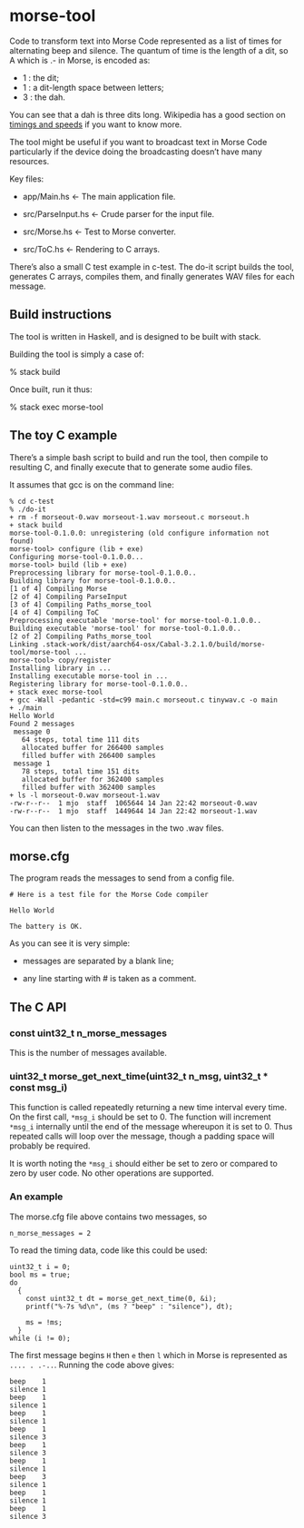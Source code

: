 # morse-tool

Code to transform text into Morse Code represented as a list
of times for alternating beep and silence. The quantum of time
is the length of a dit, so A which is .- in Morse, is encoded
as:

  - 1 : the dit;
  - 1 : a dit-length space between letters;
  - 3 : the dah.

You can see that a dah is three dits long. Wikipedia has a good
section on [timings and
speeds](https://en.wikipedia.org/wiki/Morse_code#Representation,_timing,_and_speeds)
if you want to know more.

The tool might be useful if you want to broadcast text in Morse Code
particularly if the device doing the broadcasting doesn’t have many
resources.

Key files:

  * app/Main.hs       <- The main application file.

  * src/ParseInput.hs <- Crude parser for the input file.

  * src/Morse.hs      <- Test to Morse converter.

  * src/ToC.hs        <- Rendering to C arrays.

There’s also a small C test example in c-test. The do-it
script builds the tool, generates C arrays, compiles them,
and finally generates WAV files for each message.

## Build instructions

The tool is written in Haskell, and is designed to be
built with stack.

Building the tool is simply a case of:

   % stack build

Once built, run it thus:

   % stack exec morse-tool

## The toy C example

There’s a simple bash script to build and run the tool, then
compile to resulting C, and finally execute that to generate
some audio files.

It assumes that gcc is on the command line:

	% cd c-test
	% ./do-it
	+ rm -f morseout-0.wav morseout-1.wav morseout.c morseout.h
	+ stack build
	morse-tool-0.1.0.0: unregistering (old configure information not found)
	morse-tool> configure (lib + exe)
	Configuring morse-tool-0.1.0.0...
	morse-tool> build (lib + exe)
	Preprocessing library for morse-tool-0.1.0.0..
	Building library for morse-tool-0.1.0.0..
	[1 of 4] Compiling Morse
	[2 of 4] Compiling ParseInput
	[3 of 4] Compiling Paths_morse_tool
	[4 of 4] Compiling ToC
	Preprocessing executable 'morse-tool' for morse-tool-0.1.0.0..
	Building executable 'morse-tool' for morse-tool-0.1.0.0..
	[2 of 2] Compiling Paths_morse_tool
	Linking .stack-work/dist/aarch64-osx/Cabal-3.2.1.0/build/morse-tool/morse-tool ...
	morse-tool> copy/register
	Installing library in ...
	Installing executable morse-tool in ...
	Registering library for morse-tool-0.1.0.0..
	+ stack exec morse-tool
	+ gcc -Wall -pedantic -std=c99 main.c morseout.c tinywav.c -o main
	+ ./main
	Hello World
	Found 2 messages
	 message 0
	   64 steps, total time 111 dits
	   allocated buffer for 266400 samples
	   filled buffer with 266400 samples
	 message 1
	   78 steps, total time 151 dits
	   allocated buffer for 362400 samples
	   filled buffer with 362400 samples
	+ ls -l morseout-0.wav morseout-1.wav
	-rw-r--r--  1 mjo  staff  1065644 14 Jan 22:42 morseout-0.wav
	-rw-r--r--  1 mjo  staff  1449644 14 Jan 22:42 morseout-1.wav

You can then listen to the messages in the two .wav files.

## morse.cfg

The program reads the messages to send from a config file.

	# Here is a test file for the Morse Code compiler

	Hello World

	The battery is OK.

As you can see it is very simple:

 - messages are separated by a blank line;

 - any line starting with # is taken as a comment.

## The C API

### const uint32_t n_morse_messages

This is the number of messages available.

### uint32_t morse_get_next_time(uint32_t n_msg, uint32_t * const msg_i)

This function is called repeatedly returning a new time interval every
time. On the first call, `*msg_i` should be set to 0. The function
will increment `*msg_i` internally until the end of the message
whereupon it is set to 0. Thus repeated calls will loop over the
message, though a padding space will probably be required.

It is worth noting the `*msg_i` should either be set to zero or
compared to zero by user code. No other operations are supported.

### An example

The morse.cfg file above contains two messages, so

	n_morse_messages = 2

To read the timing data, code like this could be used:

	uint32_t i = 0;
	bool ms = true;
	do
	  {
		const uint32_t dt = morse_get_next_time(0, &i);
		printf("%-7s %d\n", (ms ? "beep" : "silence"), dt);

		ms = !ms;
	  }
	while (i != 0);

The first message begins `H` then `e` then `l` which in Morse is
represented as `.... . .-..`. Running the code above gives:

	beep    1
	silence 1
	beep    1
	silence 1
	beep    1
	silence 1
	beep    1
	silence 3
	beep    1
	silence 3
	beep    1
	silence 1
	beep    3
	silence 1
	beep    1
	silence 1
	beep    1
	silence 3
